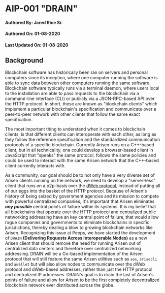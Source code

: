 # AIP-001 "DRAIN"
#### Authored By: Jared Rice Sr.
#### Authored On: 01-08-2020
#### Last Updated On: 01-08-2020

## Background
Blockchain software has historically been ran on servers and personal computers since its inception, where one computer running the software is able to sync data between other computers running the same software. Blockchain software typically runs via a terminal daemon, where users local to the installation are able to pass requests to the blockchain via a command-line interface (CLI) or publicly via a JSON-RPC-based API over the HTTP protocol. In short, these are known as "blockchain clients" which implement a particular blockchain's specification and communicate over a peer-to-peer network with other clients that follow the same exact specification.

The most important thing to understand when it comes to blockchain clients, is that different clients can interoperate with each other, as long as they follow the reference specification and the standardized communication protocols of a specific blockchain. Currently Arisen runs on a C++-based client, but in all technicality, one could develop a browser-based client in JavaScript that "speaks" the same protocol, follows the same policies and could be used to interact with the same Arisen network that the C++-based client currently interacts with.

As a community, our goal should be to not only have a very diverse set of Arisen clients running on the network, we need to develop a "server-less" client that runs on a p2p-basis over the [dWeb protocol](https://github.com/distributedweb/whitepaper), instead of putting all of our eggs into the basket of the HTTP protocol. Because of Arisen's history of being seized by government agencies and its mission to compete with powerful centralized companies, it's important that Arisen eliminates ***any possible*** central points of failure within its systems. It is my belief that all blockchains that operate over the HTTP protocol and centralized public networking addressing have an key central point of failure, that would allow rogue companies and governments to eliminate blockchains in specific jurisdictions, thereby dealing a blow to growing blockchain networks like Arisen. Recognizing this issue at Peeps, we have started the development of ```DRAIN``` **(Delivering Requests Across Interoperable Nodes)** as a new Arisen client that should remove the need for running Arisen out of centralized data centers and therefore over centralized networking addressing. DRAIN will be a Go-based implementation of the Arisen protocol that will still feature the same Arisen utilities such as ```aos```, ```arisecli``` and ```awallet``` but will also allow nodes to communicate over the dWeb protocol and dWeb-based addresses, rather than just the HTTP protocol and centralized IP addresses. DRAIN's goal is to drain the last of Arisen's points of failure and allow for Arisen to be the first completely decentralized blockchain network ever distributed across the globe.
